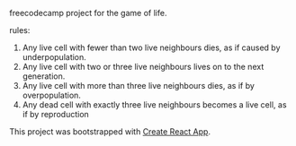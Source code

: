 freecodecamp project for the game of life.

rules:

1. Any live cell with fewer than two live neighbours dies, as if caused by underpopulation.
2. Any live cell with two or three live neighbours lives on to the next generation.
3. Any live cell with more than three live neighbours dies, as if by overpopulation.
4. Any dead cell with exactly three live neighbours becomes a live cell, as if by reproduction

This project was bootstrapped with [Create React App](https://github.com/facebookincubator/create-react-app).
